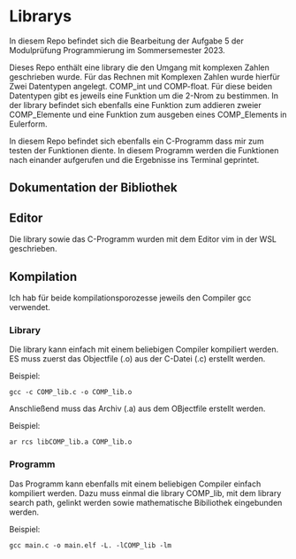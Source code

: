# Librarys
In diesem Repo befindet sich die Bearbeitung der Aufgabe 5 der Modulprüfung Programmierung im Sommersemester 2023. 

Dieses Repo enthält eine library die den Umgang mit komplexen Zahlen geschrieben wurde. Für das Rechnen mit Komplexen Zahlen wurde hierfür Zwei Datentypen angelegt. COMP_int und COMP-float. Für diese beiden Datentypen gibt es jeweils eine Funktion um die 2-Nrom zu bestimmen. In der library befindet sich ebenfalls eine Funktion zum addieren zweier COMP_Elemente und eine Funktion zum ausgeben eines COMP_Elements in Eulerform.

In diesem Repo befindet sich ebenfalls ein C-Programm dass mir zum testen der Funktionen diente. In diesem Programm werden die Funktionen nach einander aufgerufen und die Ergebnisse ins Terminal geprintet.


## Dokumentation der Bibliothek

## Editor 
Die library sowie das C-Programm wurden mit dem Editor vim in der WSL geschrieben.

## Kompilation
Ich hab für beide kompilationsporozesse jeweils den Compiler gcc verwendet.

### Library 
Die library kann einfach mit einem beliebigen Compiler kompiliert werden. ES muss zuerst das Objectfile (.o) aus der C-Datei (.c) erstellt werden. 

Beispiel: 
```
gcc -c COMP_lib.c -o COMP_lib.o
```
Anschließend muss das Archiv (.a) aus dem OBjectfile erstellt werden.

Beispiel:
```
ar rcs libCOMP_lib.a COMP_lib.o
```

### Programm
Das Programm kann ebenfalls mit einem beliebigen Compiler einfach kompiliert werden. Dazu muss einmal die library COMP_lib, mit dem library search path, gelinkt werden sowie mathematische Bibiliothek eingebunden werden.

Beispiel:
```
gcc main.c -o main.elf -L. -lCOMP_lib -lm
```
